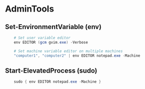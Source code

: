 AdminTools
==========

Set-EnvironmentVariable (env)
-----------------------------

```Powershell
    # Set user variable editor
    env EDITOR (gcm gvim.exe) -Verbose

    # Set machine variable editor on multiple machines
    "computer1", "computer2" | env EDITOR notepad.exe -Machine
```

Start-ElevatedProcess (sudo)
----------------------------

```Powershell
    sudo { env EDITOR notepad.exe -Machine }
```

